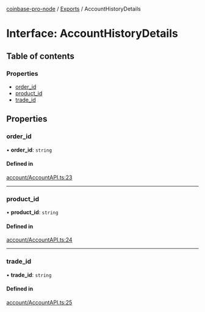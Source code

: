 [coinbase-pro-node](../README.md) / [Exports](../modules.md) / AccountHistoryDetails

# Interface: AccountHistoryDetails

## Table of contents

### Properties

- [order_id](accounthistorydetails.md#order_id)
- [product_id](accounthistorydetails.md#product_id)
- [trade_id](accounthistorydetails.md#trade_id)

## Properties

### order_id

• **order_id**: `string`

#### Defined in

[account/AccountAPI.ts:23](https://github.com/bennycode/coinbase-pro-node/blob/4fcd15c/src/account/AccountAPI.ts#L23)

---

### product_id

• **product_id**: `string`

#### Defined in

[account/AccountAPI.ts:24](https://github.com/bennycode/coinbase-pro-node/blob/4fcd15c/src/account/AccountAPI.ts#L24)

---

### trade_id

• **trade_id**: `string`

#### Defined in

[account/AccountAPI.ts:25](https://github.com/bennycode/coinbase-pro-node/blob/4fcd15c/src/account/AccountAPI.ts#L25)
